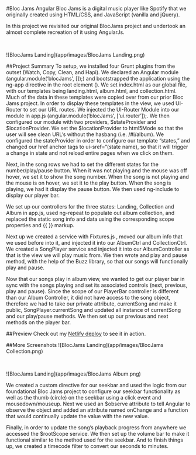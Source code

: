 #Bloc Jams Angular
Bloc Jams is a digital music player like Spotify that we originally created using HTML/CSS, and JavaScript (vanilla and jQuery).

In this project we revisited our original BlocJams project and undertook an almost complete recreation of it using AngularJs.

<br />

![BlocJams Landing](app/images/BlocJams Landing.png)

##Project Summary
To setup, we installed four Grunt plugins from the outset (Watch, Copy, Clean, and Hapi). We declared an Angular module (angular.module(‘blocJams’, []);) and bootstrapped the application using the ng-app directive in the root element (<html>).  We set index.html as our global file, with our templates being landing.html, album.html, and collection.html. Much of the data in these templates were copied over from our prior Bloc Jams project. In order to display these templates in the view, we used UI-Router to set our URL routes. We injected the UI-Router Module into our module in app.js (angular.module(‘blocJams’, [‘ui.router’]);. We then configured our module with two providers, $stateProvider and $locationProvider. We set the $locationProvider to html5Mode so that the user will see clean URL’s without the hasbang (i.e. /#i/album). We configured the stateProvider in order to configure our template “states,” and changed our href anchor tags to ui-sref=“(state name), so that it will trigger a change in state and not reload entire pages when we click on them. 

Next, in the song rows we had to set the different states for the number/play/pause button. When it was not playing and the mouse was off hover, we set it to show the song number. When the song is not playing and the mouse is on hover, we set it to the play button. When the song is playing, we had it display the pause button. We then used ng-include to display our player bar. 

We set up our controllers for the three states: Landing, Collection and Album in app.js, used ng-repeat to populate out album collection, and replaced the static song info and data using the corresponding scope properties and {{ }} markup. 

Next up we created a service with Fixtures.js , moved our album info that we used before into it, and injected it into our AlbumCtrl and CollectionCtrl. We created a SongPlayer service and injected it into our AlbumController as that is the view we will play music from. We then wrote and play and pause method, with the help of the Buzz library, so that our songs will functionally play and pause.  

Now that our songs play in album view, we wanted to get our player bar in sync with the songs playing and set its associated controls (next, previous, play and pause). Since the scope of our PlayerBar controller is different than our Album Controller, it did not have access to the song object, therefore we had to take our private attribute, currentSong and make it public, SongPlayer.currentSong and updated all  instance of currentSong and our play/pause methods. We then set up our previous and next methods on the player bar.

##Preview
Check out my [Netlify deploy](http://bloc-jams-travis-rodgers.netlify.com/) to see it in action.

##More Screenshots
![BlocJams Landing](app/images/BlocJams Collection.png)

<br />

![BlocJams Landing](app/images/BlocJams Album.png) 

We created a custom directive for our seekbar and used the logic from our foundational Bloc Jams project to configure our seekbar functionality as well as the thumb (circle) on the seekbar using a click event and mousedown/mouseup.  Next we used an $observe attribute to tell Angular to observe the object and added an attribute named onChange and a function that would continually update the value with the new value. 

Finally, in order to update the song’s playback progress from anywhere we accessed the $rootScope service. We then set up the volume bar to make it functional similar to the method used for the seekbar.  And to finish things up, we created a timecode filter to convert our seconds to minutes. 
